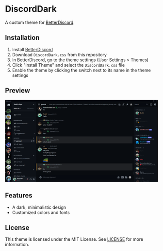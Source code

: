 # DiscordDark

A custom theme for [BetterDiscord](https://github.com/rauenzi/BetterDiscordApp).

## Installation

1.  Install [BetterDiscord](https://github.com/rauenzi/BetterDiscordApp)
2.  Download `DiscordDark.css` from this repository
3.  In BetterDiscord, go to the theme settings (User Settings > Themes)
4.  Click "Install Theme" and select the `DiscordDark.css` file
5.  Enable the theme by clicking the switch next to its name in the theme settings

## Preview

![preview image](https://github.com/Sushipie/DiscordDark/blob/main/img/DiscordDark.png)

## Features

-   A dark, minimalistic design
-   Customized colors and fonts

## License

This theme is licensed under the MIT License. See [LICENSE](https://github.com/Sushipie/DiscordDark/blob/main/LICENSE.md) for more information.
